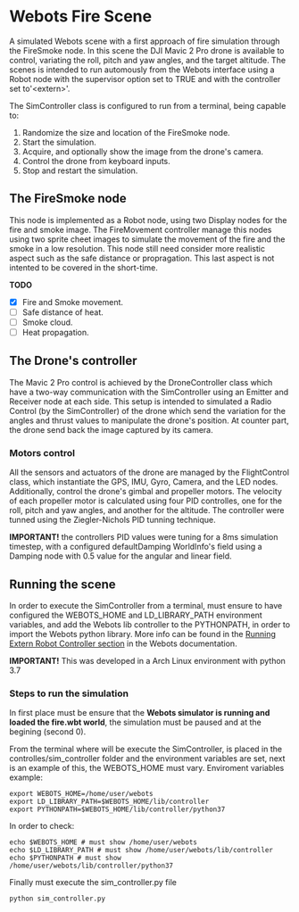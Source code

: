 # Webots Fire Scene
A simulated Webots scene with a first approach of fire simulation through the FireSmoke node.
In this scene the DJI Mavic 2 Pro drone is available to control, variating the roll, pitch and yaw angles, and the target altitude.
The scenes is intended to run automously from the Webots interface using a Robot node with the supervisor option set to TRUE and with the controller set to'\<extern\>'.

The SimController class is configured to run from a terminal, being capable to:

1. Randomize the size and location of the FireSmoke node.
2. Start the simulation.
3. Acquire, and optionally show the image from the drone's camera.
4. Control the drone from keyboard inputs.
5. Stop and restart the simulation.

## The FireSmoke node
This node is implemented as a Robot node, using two Display nodes for the fire and smoke image.
The FireMovement controller manage this nodes using two sprite cheet images to simulate the movement of the fire and the smoke in a low resolution.
This node still need consider more realistic aspect such as the safe distance or propragation. This last aspect is not intented to be covered in the short-time.

**TODO**
- [X] Fire and Smoke movement.
- [ ] Safe distance of heat.
- [ ] Smoke cloud.
- [ ] Heat propagation.

## The Drone's controller
The Mavic 2 Pro control is achieved by the DroneController class which have a two-way communication with the SimController using an Emitter and Receiver node at each side.
This setup is intended to simulated a Radio Control (by the SimController) of the drone which send the variation for the angles and thrust values to manipulate the drone's position.
At counter part, the drone send back the image captured by its camera.

### Motors control
All the sensors and actuators of the drone are managed by the FlightControl class, which instantiate the GPS, IMU, Gyro, Camera, and the LED nodes. 
Additionally, control the drone's gimbal and propeller motors.
The velocity of each propeller motor is calculated using four PID controlles, one for the roll, pitch and yaw angles, and another for the altitude.
The controller were tunned using the Ziegler-Nichols PID tunning technique.

**IMPORTANT!** the controllers PID values were tuning for a 8ms simulation timestep, with a configured defaultDamping WorldInfo's field using a Damping node with 0.5 value for the angular and linear field.

## Running the scene
In order to execute the SimController from a terminal, must ensure to have configured the WEBOTS_HOME and LD_LIBRARY_PATH environment variables, and add the Webots lib controller to the PYTHONPATH, in order to import the Webots python library.
More info can be found in the [Running Extern Robot Controller section](https://www.cyberbotics.com/doc/guide/running-extern-robot-controllers) in the Webots documentation.

**IMPORTANT!** This was developed in a Arch Linux environment with python 3.7

### Steps to run the simulation

In first place must be ensure that the **Webots simulator is running and loaded the fire.wbt world**, the simulation must be paused and at the begining (second 0).

From the terminal where will be execute the SimController, is placed in the controlles/sim_controller folder and the environment variables are set, next is an example of this, the WEBOTS_HOME must vary.
Enviroment variables example:
```
export WEBOTS_HOME=/home/user/webots
export LD_LIBRARY_PATH=$WEBOTS_HOME/lib/controller
export PYTHONPATH=$WEBOTS_HOME/lib/controller/python37
```
In order to check:
```
echo $WEBOTS_HOME # must show /home/user/webots
echo $LD_LIBRARY_PATH # must show /home/user/webots/lib/controller
echo $PYTHONPATH # must show  /home/user/webots/lib/controller/python37
```

Finally must execute the sim_controller.py file
```
python sim_controller.py
```
